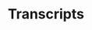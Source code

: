 ---
title: Transcripts
hidden: true
versions:
  fpt: '*'
  ghes: '*'
  ghae: '*'
  ghec: '*'
children:
  - /transcript--my-awesome-video
---